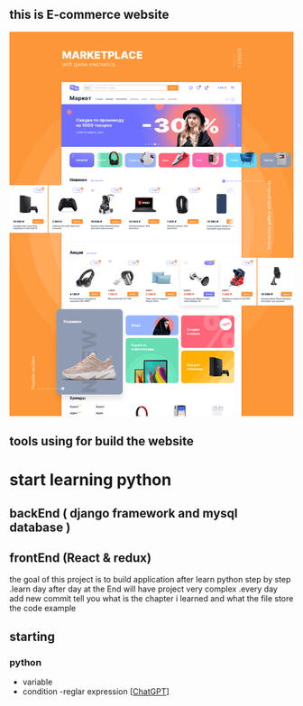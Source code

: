 ## this is E-commerce website
![alt E-commerce](/assets/E-commece.png)
## tools using for build the website 

# start learning python 

## backEnd ( django framework and mysql database ) 

## frontEnd (React & redux) 
the goal of this project is to build application after learn python step by step .learn day after day at the End will have project very complex .every 
day add new commit tell you what is the chapter i learned and what the file store the code example

## starting

### python
 - variable
 - condition 
   -reglar expression [[ChatGPT](https://chat.openai.com/share/665de0a0-3dd2-4272-84d9-22bdf9f8c4da)]
